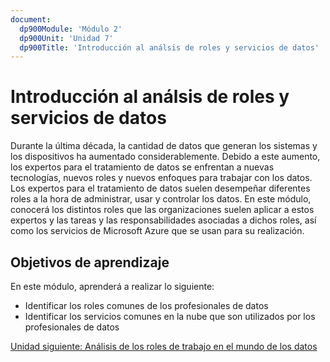 ```yaml
---
document:
  dp900Module: 'Módulo 2'
  dp900Unit: 'Unidad 7'
  dp900Title: 'Introducción al análsis de roles y servicios de datos'
---
```


# Introducción al análsis de roles y servicios de datos

Durante la última década, la cantidad de datos que generan los sistemas y los dispositivos ha aumentado considerablemente. Debido a este aumento, los expertos para el tratamiento de datos se enfrentan a nuevas tecnologías, nuevos roles y nuevos enfoques para trabajar con los datos. Los expertos para el tratamiento de datos suelen desempeñar diferentes roles a la hora de administrar, usar y controlar los datos. En este módulo, conocerá los distintos roles que las organizaciones suelen aplicar a estos expertos y las tareas y las responsabilidades asociadas a dichos roles, así como los servicios de Microsoft Azure que se usan para su realización.

## Objetivos de aprendizaje

En este módulo, aprenderá a realizar lo siguiente:

* Identificar los roles comunes de los profesionales de datos
* Identificar los servicios comunes en la nube que son utilizados por los profesionales de datos

[Unidad siguiente: Análisis de los roles de trabajo en el mundo de los datos](02-data-work-roles.md)
